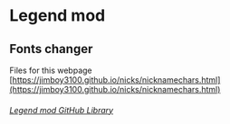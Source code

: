 # Legend mod

## Fonts changer

Files for this webpage [https://jimboy3100.github.io/nicks/nicknamechars.html](https://jimboy3100.github.io/nicks/nicknamechars.html)

###### [Legend mod GitHub Library](https://github.com/jimboy3100/jimboy3100.github.io)
